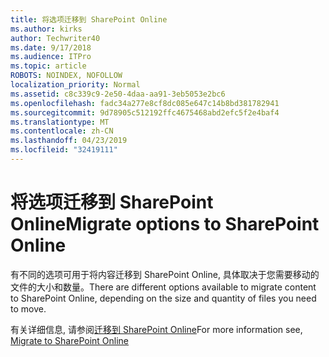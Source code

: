 ```yaml
---
title: 将选项迁移到 SharePoint Online
ms.author: kirks
author: Techwriter40
ms.date: 9/17/2018
ms.audience: ITPro
ms.topic: article
ROBOTS: NOINDEX, NOFOLLOW
localization_priority: Normal
ms.assetid: c8c339c9-2e50-4daa-aa91-3eb5053e2bc6
ms.openlocfilehash: fadc34a277e8cf8dc085e647c14b8bd381782941
ms.sourcegitcommit: 9d78905c512192ffc4675468abd2efc5f2e4baf4
ms.translationtype: MT
ms.contentlocale: zh-CN
ms.lasthandoff: 04/23/2019
ms.locfileid: "32419111"
---
```

# <a name="migrate-options-to-sharepoint-online"></a><span data-ttu-id="fbecc-102">将选项迁移到 SharePoint Online</span><span class="sxs-lookup"><span data-stu-id="fbecc-102">Migrate options to SharePoint Online</span></span>

<span data-ttu-id="fbecc-103">有不同的选项可用于将内容迁移到 SharePoint Online, 具体取决于您需要移动的文件的大小和数量。</span><span class="sxs-lookup"><span data-stu-id="fbecc-103">There are different options available to migrate content to SharePoint Online, depending on the size and quantity of files you need to move.</span></span>
  
<span data-ttu-id="fbecc-104">有关详细信息, 请参阅[迁移到 SharePoint Online](https://go.microsoft.com/fwlink/?linkid-2022029)</span><span class="sxs-lookup"><span data-stu-id="fbecc-104">For more information see, [Migrate to SharePoint Online](https://go.microsoft.com/fwlink/?linkid-2022029)</span></span>
  

